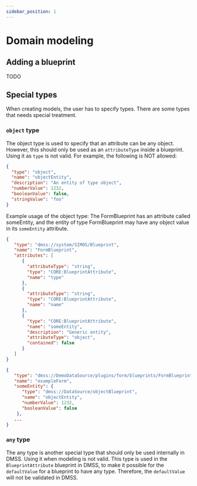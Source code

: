 ```yaml
---
sidebar_position: 1
---
```


# Domain modeling

## Adding a blueprint

TODO



## Special types
When creating models, the user has to specify types. There are some types that needs special treatment.

### `object` type
The object type is used to specify that an attribute can be any object. 
However, this should only be used as an `attributeType` inside a blueprint. Using it as `type` is not valid.
For example, the following is NOT allowed:
```json
{
  "type": "object",
  "name": "objectEntity",
  "description": "An entity of type object",
  "numberValue": 1232,
  "booleanValue": false,
  "stringValue": "foo"
}
```



Example usage of the object type: The FormBlueprint has an attribute called someEntity, and the entity of type FormBlueprint may 
have any object value in its `someEntity` attribute. 


```json
{
   "type": "dmss://system/SIMOS/Blueprint",
   "name": "FormBlueprint",
   "attributes": [
      {
        "attributeType": "string",
        "type": "CORE:BlueprintAttribute",
        "name": "type"
      },
      {
        "attributeType": "string",
        "type": "CORE:BlueprintAttribute",
        "name": "name"
      },
      {
        "type": "CORE:BlueprintAttribute",
        "name": "someEntity",
        "description": "Generic entity",
        "attributeType": "object",
        "contained": false
      }
   ]
}
```


```json
{
   "type": "dmss://DemoDataSource/plugins/form/blueprints/FormBlueprint",
   "name": "exampleForm",
   "someEntity": {
      "type": "dmss://DataSource/objectBlueprint",
      "name": "objectEntity",
      "numberValue": 1232,
      "booleanValue": false
    },
   ...
}
```





### `any` type
The any type is another special type that should only be used internally in DMSS. Using it when modeling is not valid. This type is used in the `BlueprintAttribute` blueprint in DMSS, to make it possible for the `defaultValue` for a blueprint to have any type. Therefore, the `defaultValue` will not be validated in DMSS. 
